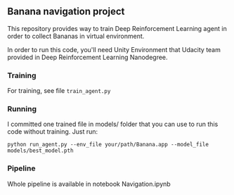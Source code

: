 ## Banana navigation project

This repository provides way to train Deep Reinforcement 
Learning agent in order to collect Bananas in virtual environment.

In order to run this code, you'll need Unity Environment that 
Udacity team provided in Deep Reinforcement Learning Nanodegree. 


### Training 

For training, see file `train_agent.py`

### Running

I committed one trained file in models/ folder that you can use 
to run this code without training. Just run:
```
python run_agent.py --env_file your/path/Banana.app --model_file models/best_model.pth
```

### Pipeline 

Whole pipeline is available in notebook Navigation.ipynb
